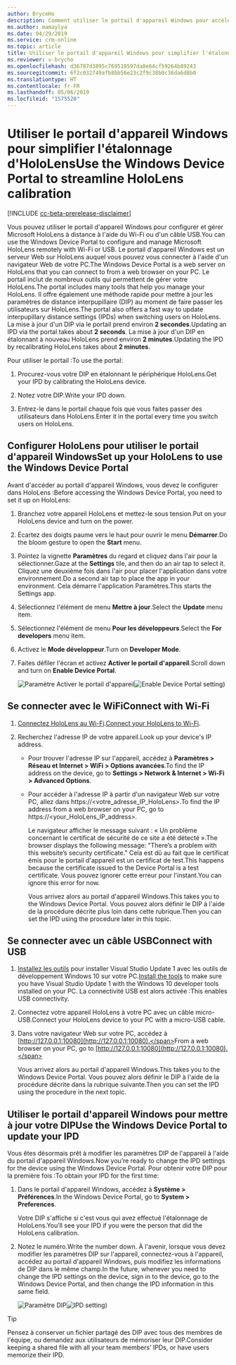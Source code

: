 ```yaml
---
author: BryceHo
description: Comment utiliser le portail d'appareil Windows pour accélérer l'étalonnage d'HoloLens lors de l'utilisation de Dynamics 365 Guides en version préliminaire
ms.author: mamaylya
ms.date: 04/29/2019
ms.service: crm-online
ms.topic: article
title: Utiliser le portail d'appareil Windows pour simplifier l'étalonnage d'HoloLens
ms.reviewer: v-brycho
ms.openlocfilehash: d36787d3895c769518597da8e64cf59264b89243
ms.sourcegitcommit: 6f2c032749afb8bb56e23c2f9c38b0c36da6d8b0
ms.translationtype: HT
ms.contentlocale: fr-FR
ms.lasthandoff: 05/06/2019
ms.locfileid: "1575520"
---
```

# <a name="use-the-windows-device-portal-to-streamline-hololens-calibration"></a><span data-ttu-id="fb372-103">Utiliser le portail d'appareil Windows pour simplifier l'étalonnage d'HoloLens</span><span class="sxs-lookup"><span data-stu-id="fb372-103">Use the Windows Device Portal to streamline HoloLens calibration</span></span>

[!INCLUDE [cc-beta-prerelease-disclaimer](../includes/cc-beta-prerelease-disclaimer.md)]
 
<span data-ttu-id="fb372-104">Vous pouvez utiliser le portail d'appareil Windows pour configurer et gérer Microsoft HoloLens à distance à l'aide du Wi-Fi ou d'un câble USB.</span><span class="sxs-lookup"><span data-stu-id="fb372-104">You can use the Windows Device Portal to configure and manage Microsoft HoloLens remotely with Wi-Fi or USB.</span></span> <span data-ttu-id="fb372-105">Le portail d'appareil Windows est un serveur Web sur HoloLens auquel vous pouvez vous connecter à l'aide d'un navigateur Web de votre PC.</span><span class="sxs-lookup"><span data-stu-id="fb372-105">The Windows Device Portal is a web server on HoloLens that you can connect to from a web browser on your PC.</span></span> <span data-ttu-id="fb372-106">Le portail inclut de nombreux outils qui permettent de gérer votre HoloLens.</span><span class="sxs-lookup"><span data-stu-id="fb372-106">The portal includes many tools that help you manage your HoloLens.</span></span> <span data-ttu-id="fb372-107">Il offre également une méthode rapide pour mettre à jour les paramètres de distance interpupillaire (DIP) au moment de faire passer les utilisateurs sur HoloLens.</span><span class="sxs-lookup"><span data-stu-id="fb372-107">The portal also offers a fast way to update interpupillary distance settings (IPDs) when switching users on HoloLens.</span></span> <span data-ttu-id="fb372-108">La mise à jour d'un DIP via le portail prend environ **2 secondes**.</span><span class="sxs-lookup"><span data-stu-id="fb372-108">Updating an IPD via the portal takes about **2 seconds**.</span></span> <span data-ttu-id="fb372-109">La mise à jour d'un DIP en étalonnant à nouveau HoloLens prend environ **2 minutes**.</span><span class="sxs-lookup"><span data-stu-id="fb372-109">Updating the IPD by recalibrating HoloLens takes about **2 minutes**.</span></span>

<span data-ttu-id="fb372-110">Pour utiliser le portail :</span><span class="sxs-lookup"><span data-stu-id="fb372-110">To use the portal:</span></span>

1. <span data-ttu-id="fb372-111">Procurez-vous votre DIP en étalonnant le périphérique HoloLens.</span><span class="sxs-lookup"><span data-stu-id="fb372-111">Get your IPD by calibrating the HoloLens device.</span></span> 

2. <span data-ttu-id="fb372-112">Notez votre DIP.</span><span class="sxs-lookup"><span data-stu-id="fb372-112">Write your IPD down.</span></span>

3. <span data-ttu-id="fb372-113">Entrez-le dans le portail chaque fois que vous faites passer des utilisateurs dans HoloLens.</span><span class="sxs-lookup"><span data-stu-id="fb372-113">Enter it in the portal every time you switch users on HoloLens.</span></span> 

## <a name="set-up-your-hololens-to-use-the-windows-device-portal"></a><span data-ttu-id="fb372-114">Configurer HoloLens pour utiliser le portail d'appareil Windows</span><span class="sxs-lookup"><span data-stu-id="fb372-114">Set up your HoloLens to use the Windows Device Portal</span></span>

<span data-ttu-id="fb372-115">Avant d'accéder au portail d'appareil Windows, vous devez le configurer dans HoloLens :</span><span class="sxs-lookup"><span data-stu-id="fb372-115">Before accessing the Windows Device Portal, you need to set it up on HoloLens:</span></span>

1.  <span data-ttu-id="fb372-116">Branchez votre appareil HoloLens et mettez-le sous tension.</span><span class="sxs-lookup"><span data-stu-id="fb372-116">Put on your HoloLens device and turn on the power.</span></span>

2.  <span data-ttu-id="fb372-117">Écartez des doigts paume vers le haut pour ouvrir le menu **Démarrer**.</span><span class="sxs-lookup"><span data-stu-id="fb372-117">Do the bloom gesture to open the **Start** menu.</span></span>

3.  <span data-ttu-id="fb372-118">Pointez la vignette **Paramètres** du regard et cliquez dans l'air pour la sélectionner.</span><span class="sxs-lookup"><span data-stu-id="fb372-118">Gaze at the **Settings** tile, and then do an air tap to select it.</span></span> <span data-ttu-id="fb372-119">Cliquez une deuxième fois dans l'air pour placer l'application dans votre environnement.</span><span class="sxs-lookup"><span data-stu-id="fb372-119">Do a second air tap to place the app in your environment.</span></span> <span data-ttu-id="fb372-120">Cela démarre l'application Paramètres.</span><span class="sxs-lookup"><span data-stu-id="fb372-120">This starts the Settings app.</span></span>

4.  <span data-ttu-id="fb372-121">Sélectionnez l'élément de menu **Mettre à jour**.</span><span class="sxs-lookup"><span data-stu-id="fb372-121">Select the **Update** menu item.</span></span>

5.  <span data-ttu-id="fb372-122">Sélectionnez l'élément de menu **Pour les développeurs**.</span><span class="sxs-lookup"><span data-stu-id="fb372-122">Select the **For developers** menu item.</span></span>

6.  <span data-ttu-id="fb372-123">Activez le **Mode développeur**.</span><span class="sxs-lookup"><span data-stu-id="fb372-123">Turn on **Developer Mode**.</span></span>

7.  <span data-ttu-id="fb372-124">Faites défiler l'écran et activez **Activer le portail d'appareil**.</span><span class="sxs-lookup"><span data-stu-id="fb372-124">Scroll down and turn on **Enable Device Portal**.</span></span>

    <span data-ttu-id="fb372-125">![Paramètre Activer le portail d'appareil](media/developers-settings.PNG "Paramètre Activer le portail d'appareil")</span><span class="sxs-lookup"><span data-stu-id="fb372-125">![Enable Device Portal setting)](media/developers-settings.PNG "Enable Device Portal setting")</span></span>
 
## <a name="connect-with-wi-fi"></a><span data-ttu-id="fb372-126">Se connecter avec le WiFi</span><span class="sxs-lookup"><span data-stu-id="fb372-126">Connect with Wi-Fi</span></span>

1.  <span data-ttu-id="fb372-127">[Connectez HoloLens au Wi-Fi](https://docs.microsoft.com/en-us/windows/mixed-reality/connecting-to-wi-fi-on-hololens).</span><span class="sxs-lookup"><span data-stu-id="fb372-127">[Connect your HoloLens to Wi-Fi](https://docs.microsoft.com/en-us/windows/mixed-reality/connecting-to-wi-fi-on-hololens).</span></span>

2.  <span data-ttu-id="fb372-128">Recherchez l'adresse IP de votre appareil.</span><span class="sxs-lookup"><span data-stu-id="fb372-128">Look up your device's IP address.</span></span>

    - <span data-ttu-id="fb372-129">Pour trouver l'adresse IP sur l'appareil, accédez à **Paramètres > Réseau et Internet > WiFi > Options avancées**.</span><span class="sxs-lookup"><span data-stu-id="fb372-129">To find the IP address on the device, go to **Settings > Network & Internet > Wi-Fi > Advanced Options**.</span></span>
    
    - <span data-ttu-id="fb372-130">Pour accéder à l'adresse IP à partir d'un navigateur Web sur votre PC, allez dans https://<votre_adresse_IP_HoloLens>.</span><span class="sxs-lookup"><span data-stu-id="fb372-130">To find the IP address from a web browser on your PC, go to https://<your_HoloLens_IP_address>.</span></span>
    
      <span data-ttu-id="fb372-131">Le navigateur afficher le message suivant : « Un problème concernant le certificat de sécurité de ce site a été détecté ».</span><span class="sxs-lookup"><span data-stu-id="fb372-131">The browser displays the following message: "There’s a problem with this website’s security certificate."</span></span> <span data-ttu-id="fb372-132">Cela est dû au fait que le certificat émis pour le portail d'appareil est un certificat de test.</span><span class="sxs-lookup"><span data-stu-id="fb372-132">This happens because the certificate issued to the Device Portal is a test certificate.</span></span> <span data-ttu-id="fb372-133">Vous pouvez ignorer cette erreur pour l'instant.</span><span class="sxs-lookup"><span data-stu-id="fb372-133">You can ignore this error for now.</span></span>

      <span data-ttu-id="fb372-134">Vous arrivez alors au portail d'appareil Windows.</span><span class="sxs-lookup"><span data-stu-id="fb372-134">This takes you to the Windows Device Portal.</span></span> <span data-ttu-id="fb372-135">Vous pouvez alors définir le DIP à l'aide de la procédure décrite plus loin dans cette rubrique.</span><span class="sxs-lookup"><span data-stu-id="fb372-135">Then you can set the IPD using the procedure later in this topic.</span></span>

## <a name="connect-with-usb"></a><span data-ttu-id="fb372-136">Se connecter avec un câble USB</span><span class="sxs-lookup"><span data-stu-id="fb372-136">Connect with USB</span></span>

1.  <span data-ttu-id="fb372-137">[Installez les outils](https://docs.microsoft.com/en-us/windows/mixed-reality/install-the-tools) pour installer Visual Studio Update 1 avec les outils de développement Windows 10 sur votre PC.</span><span class="sxs-lookup"><span data-stu-id="fb372-137">[Install the tools](https://docs.microsoft.com/en-us/windows/mixed-reality/install-the-tools) to make sure you have Visual Studio Update 1 with the Windows 10 developer tools installed on your PC.</span></span> <span data-ttu-id="fb372-138">La connectivité USB est alors activée :</span><span class="sxs-lookup"><span data-stu-id="fb372-138">This enables USB connectivity.</span></span>

2.  <span data-ttu-id="fb372-139">Connectez votre appareil HoloLens à votre PC avec un câble micro-USB.</span><span class="sxs-lookup"><span data-stu-id="fb372-139">Connect your HoloLens device to your PC with a micro-USB cable.</span></span>

3.  <span data-ttu-id="fb372-140">Dans votre navigateur Web sur votre PC, accédez à [http://127.0.0.1:10080](http://127.0.0.1:10080).</span><span class="sxs-lookup"><span data-stu-id="fb372-140">From a web browser on your PC, go to [http://127.0.0.1:10080](http://127.0.0.1:10080).</span></span>

    <span data-ttu-id="fb372-141">Vous arrivez alors au portail d'appareil Windows.</span><span class="sxs-lookup"><span data-stu-id="fb372-141">This takes you to the Windows Device Portal.</span></span> <span data-ttu-id="fb372-142">Vous pouvez alors définir le DIP à l'aide de la procédure décrite dans la rubrique suivante.</span><span class="sxs-lookup"><span data-stu-id="fb372-142">Then you can set the IPD using the procedure in the next topic.</span></span>

## <a name="use-the-windows-device-portal-to-update-your-ipd"></a><span data-ttu-id="fb372-143">Utiliser le portail d'appareil Windows pour mettre à jour votre DIP</span><span class="sxs-lookup"><span data-stu-id="fb372-143">Use the Windows Device Portal to update your IPD</span></span>

<span data-ttu-id="fb372-144">Vous êtes désormais prêt à modifier les paramètres DIP de l'appareil à l'aide du portail d'appareil Windows.</span><span class="sxs-lookup"><span data-stu-id="fb372-144">Now you’re ready to change the IPD settings for the device using the Windows Device Portal.</span></span> <span data-ttu-id="fb372-145">Pour obtenir votre DIP pour la première fois :</span><span class="sxs-lookup"><span data-stu-id="fb372-145">To obtain your IPD for the first time:</span></span>

1.  <span data-ttu-id="fb372-146">Dans le portail d'appareil Windows, accédez à **Système > Préférences**.</span><span class="sxs-lookup"><span data-stu-id="fb372-146">In the Windows Device Portal, go to **System > Preferences**.</span></span> 

    <span data-ttu-id="fb372-147">Votre DIP s'affiche si c'est vous qui avez effectué l'étalonnage de HoloLens.</span><span class="sxs-lookup"><span data-stu-id="fb372-147">You’ll see your IPD if you were the person that did the HoloLens calibration.</span></span>

2.  <span data-ttu-id="fb372-148">Notez le numéro.</span><span class="sxs-lookup"><span data-stu-id="fb372-148">Write the number down.</span></span> <span data-ttu-id="fb372-149">À l'avenir, lorsque vous devez modifier les paramètres DIP sur l'appareil, connectez-vous à l'appareil, accédez au portail d'appareil Windows, puis modifiez les informations de DIP dans le même champ.</span><span class="sxs-lookup"><span data-stu-id="fb372-149">In the future, whenever you need to change the IPD settings on the device, sign in to the device, go to the Windows Device Portal, and then change the IPD information in this same field.</span></span> 

    <span data-ttu-id="fb372-150">![Paramètre DIP](media/ipd-setting.PNG "Paramètre DIP")</span><span class="sxs-lookup"><span data-stu-id="fb372-150">![IPD setting)](media/ipd-setting.PNG "IPD setting")</span></span>
 
> [!TIP]
> <span data-ttu-id="fb372-151">Pensez à conserver un fichier partagé des DIP avec tous des membres de l'équipe, ou demandez aux utilisateurs de mémoriser leur DIP.</span><span class="sxs-lookup"><span data-stu-id="fb372-151">Consider keeping a shared file with all your team members’ IPDs, or have users memorize their IPD.</span></span> 


